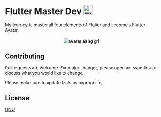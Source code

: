# Flutter Master Dev <img alt="Flutter Logo" src="https://encrypted-tbn0.gstatic.com/images?q=tbn:ANd9GcQrmxLgAMdxsAOoccRg0kw5zj4pqMy6Arywrw&usqp=CAU" height="30px" lenght="30px"/>

My journey to master all four elements of Flutter and become a Flutter Avatar.

<h4 align="center">
<img alt="avatar aang gif" title="#Avatar" src="https://c.tenor.com/Jy47hrVyC1IAAAAC/aang-the-last-airbender.gif">
</h4>

## Contributing
Pull requests are welcome. For major changes, please open an issue first to discuss what you would like to change.

Please make sure to update tests as appropriate.

## License
[GNU](https://choosealicense.com/licenses/gpl-3.0/#)
